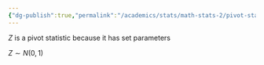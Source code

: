 ```yaml
---
{"dg-publish":true,"permalink":"/academics/stats/math-stats-2/pivot-statistic/","created":"2025-03-21T20:05:07.055-04:00","updated":"2025-07-07T17:32:42.521-04:00"}
---
```


$Z$ is a pivot statistic because it has set parameters

$Z\sim N(0,1)$